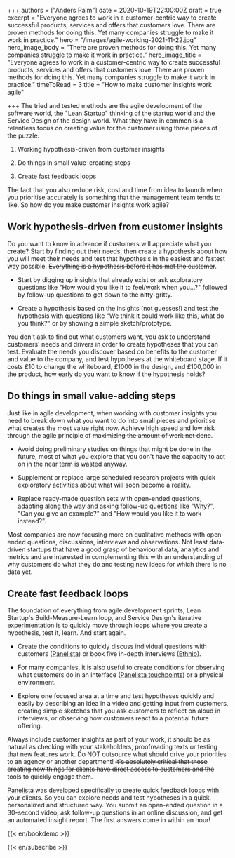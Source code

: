 +++
authors = ["Anders Palm"]
date = 2020-10-19T22:00:00Z
draft = true
excerpt = "Everyone agrees to work in a customer-centric way to create successful products, services and offers that customers love. There are proven methods for doing this. Yet many companies struggle to make it work in practice."
hero = "/images/agile-working-2021-11-22.jpg"
hero_image_body = "There are proven methods for doing this. Yet many companies struggle to make it work in practice."
hero_image_title = "Everyone agrees to work in a customer-centric way to create successful products, services and offers that customers love. There are proven methods for doing this. Yet many companies struggle to make it work in practice."
timeToRead = 3
title = "How to make customer insights work agile"

+++
The tried and tested methods are the agile development of the software world, the "Lean Startup" thinking of the startup world and the Service Design of the design world. What they have in common is a relentless focus on creating value for the customer using three pieces of the puzzle:

1. Working hypothesis-driven from customer insights

2. Do things in small value-creating steps

3. Create fast feedback loops

The fact that you also reduce risk, cost and time from idea to launch when you prioritise accurately is something that the management team tends to like. So how do you make customer insights work agile?

## Work hypothesis-driven from customer insights

Do you want to know in advance if customers will appreciate what you create? Start by finding out their needs, then create a hypothesis about how you will meet their needs and test that hypothesis in the easiest and fastest way possible. ~~Everything is a hypothesis before it has met the customer~~.

* Start by digging up insights that already exist or ask exploratory questions like "How would you like it to feel/work when you...?" followed by follow-up questions to get down to the nitty-gritty.

* Create a hypothesis based on the insights (not guesses!) and test the hypothesis with questions like "We think it could work like this, what do you think?" or by showing a simple sketch/prototype.

You don't ask to find out what customers want, you ask to understand customers' needs and drivers in order to create hypotheses that you can test. Evaluate the needs you discover based on benefits to the customer and value to the company, and test hypotheses at the whiteboard stage. If it costs £10 to change the whiteboard, £1000 in the design, and £100,000 in the product, how early do you want to know if the hypothesis holds?

## Do things in small value-adding steps

Just like in agile development, when working with customer insights you need to break down what you want to do into small pieces and prioritise what creates the most value right now. Achieve high speed and low risk through the agile principle of ~~maximizing the amount of work not done~~.

* Avoid doing preliminary studies on things that might be done in the future, most of what you explore that you don't have the capacity to act on in the near term is wasted anyway.

* Supplement or replace large scheduled research projects with quick exploratory activities about what will soon become a reality.

* Replace ready-made question sets with open-ended questions, adapting along the way and asking follow-up questions like "Why?", "Can you give an example?" and "How would you like it to work instead?".

Most companies are now focusing more on qualitative methods with open-ended questions, discussions, interviews and observations. Not least data-driven startups that have a good grasp of behavioural data, analytics and metrics and are interested in complementing this with an understanding of why customers do what they do and testing new ideas for which there is no data yet.

## Create fast feedback loops

The foundation of everything from agile development sprints, Lean Startup's Build-Measure-Learn loop, and Service Design's iterative experimentation is to quickly move through loops where you create a hypothesis, test it, learn. And start again.

* Create the conditions to quickly discuss individual questions with customers ([Panelista](https://panelista.com "Panelista")) or book five in-depth interviews ([Ethnio](https://ethn.io "Ethnio")).

* For many companies, it is also useful to create conditions for observing what customers do in an interface ([Panelista touchpoints](https://articles.panelista.com/sv/nytt-i-panelista-touchpoint-feedback/ "Panelista touchpoints")) or a physical environment.

* Explore one focused area at a time and test hypotheses quickly and easily by describing an idea in a video and getting input from customers, creating simple sketches that you ask customers to reflect on aloud in interviews, or observing how customers react to a potential future offering.

Always include customer insights as part of your work, it should be as natural as checking with your stakeholders, proofreading texts or testing that new features work. Do NOT outsource what should drive your priorities to an agency or another department! ~~It's absolutely critical that those creating new things for clients have direct access to customers and the tools to quickly engage them~~.

[Panelista](https://panelista.com "Panelista") was developed specifically to create quick feedback loops with your clients. So you can explore needs and test hypotheses in a quick, personalized and structured way. You submit an open-ended question in a 30-second video, ask follow-up questions in an online discussion, and get an automated insight report. The first answers come in within an hour!

{{< en/bookdemo >}}

{{< en/subscribe >}}